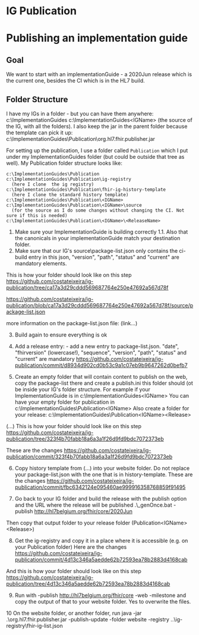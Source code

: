 # IG Publication 

# Publishing an implementation guide


## Goal
We want to start with an implementationGuide - a 2020Jun release which is the current one, besides the CI which is in the HL7 build. 


## Folder Structure
I have my IGs in a folder - but you can have them anywhere:
    c:\ImplementationGuides
    c:\ImplementationGuides\<IGName> 
    (the source of the IG, with all the folders). I also keep the jar in the parent folder because the template can pick it up:
    c:\ImplementationGuides\Publication\org.hl7.fhir.publisher.jar


For setting up the publication, I use a folder called `Publication` which I put under my ImplementationGuides folder (but could be outside that tree as well).
My Publication folder structure looks like:

    c:\ImplementationGuides\Publication
    c:\ImplementationGuides\Publication\ig-registry
      (here I clone  the ig registry)
    c:\ImplementationGuides\Publication\fhir-ig-history-template
      (here I clone the standard history template)
    c:\ImplementationGuides\Publication\<IGName>
    c:\ImplementationGuides\Publication\<IGName>\source
      (for the source as I do some changes without changing the CI. Not sure if this is needed)
    c:\ImplementationGuides\Publication\<IGName>\<ReleaseName>



1. Make sure your ImplementationGuide is building correctly
1.1. Also that the canonicals in your implementationGuide match your destination folder.
2. Make sure that our IG's source\package-list.json only contains the ci-build entry 
 in this json, "version", "path", "status" and "current" are mandatory elements.

This is how your folder should look like on this step
https://github.com/costateixeira/ig-publication/tree/ca17a3d29cddd569687764e250e47692a567d78f

https://github.com/costateixeira/ig-publication/blob/ca17a3d29cddd569687764e250e47692a567d78f/source/package-list.json

more information on the package-list.json file: (link...)

3. Build again to ensure everything is ok
4. Add a release entry: - add a new entry to package-list.json. 
"date", "fhirversion" (lowercase!), "sequence", "version", "path", "status" and "current" are mandatory
https://github.com/costateixeira/ig-publication/commit/d8934d902cd0b53c9a1c07eb9b9647262d0befb7

5. Create an empty folder that will contain content to publish on the web, copy the package-list there and create a publish.ini
this folder should (ot be inside your IG's folder structure. For example if your ImplementationGuide is in
    c:\ImplementationGuides\<IGName>
You can have your empty folder for publication in 
    c:\ImplementationGuides\Publication\<IGName>
Also create a folder for your release: 
    c:\ImplementationGuides\Publication\<IGName>\<Release>

(...)
This is how your folder should look like on this step
https://github.com/costateixeira/ig-publication/tree/323f4b70fabb18a6a3a1f26d9fd9bdc7072373eb

These are the changes
https://github.com/costateixeira/ig-publication/commit/323f4b70fabb18a6a3a1f26d9fd9bdc7072373eb

6. Copy history template from (...) into your website folder. Do not replace your package-list.json with the one that is in history-template.
These are the changes
https://github.com/costateixeira/ig-publication/commit/fbc6342124e095460ae999916358768859f91495

7. Go back to your IG folder and build the release with the publish option and the URL where the release will be published
.\\_genOnce.bat -publish http://hl7belgium.org/fhir/core/2020Jun

Then copy that output folder to your release folder (Publication\<IGName>\<Release>)


8. Get the ig-registry and copy it in a place where it is accessible (e.g. on your Publication folder)
Here are the changes
https://github.com/costateixeira/ig-publication/commit/4d13c346a5aedde62b72593ea78b2883d4168cab

And this is how your folder should look like on this step
https://github.com/costateixeira/ig-publication/tree/4d13c346a5aedde62b72593ea78b2883d4168cab


9. Run with -publish http://hl7belgium.org/fhir/core -web -milestone and copy the output of that to your website folder. Yes to overwrite the files.



10 On the website folder, or another folder, run
java -jar .\org.hl7.fhir.publisher.jar -publish-update -folder website -registry ..\ig-registry\fhir-ig-list.json

